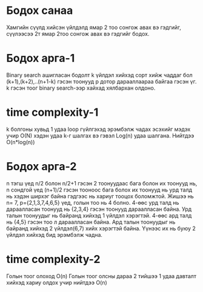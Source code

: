 # Бодох санаа
Хамгийн сүүлд хийсэн үйлдэлд ямар 2 тоо сонгож авах вэ гэдгийг, сүүлээсээ 2т ямар 2тоо сонгож авах вэ гэдгийг бодох.

# Бодох арга-1
Binary search ашигласан бодолт
k үйлдэл хийхэд сорт хийж чаддаг бол (k+1),(k+2),..(n+1-k) гэсэн тоонууд р дотор дарааллаараа байгаа гэсэн үг.
k гэсэн тоог binary search-ээр хайхад хялбархан олдоно.

# time complexity-1
k болгоны хувьд 1 удаа loop гүйлгэхэд эрэмбэлж чадах эсэхийг мэдэх учир O(N)
хэдэн удаа k-г шалгах вэ гэвэл Log(n) удаа шалгана.
Нийтдээ O(n*log(n))

# Бодох арга-2
n тэгш үед n/2 болон n/2+1 гэсэн 2 тоонуудаас бага болон их тоонууд нь, n сондгой үед (n+1)/2 гэсэн тооноос бага болох их тоонууд нь урд талд нь хэдэн ширхэг байна гэдгээс нь хариуг тооцох боломжтой.
Жишээ нь n= 7, р={2,1,3,7,4,6,5} үед, голын тоо нь 4 болно. 4-өөс урд талд нь дараалласан тоонууд нь {2,3,4} гэсэн тоонууд дараалласан байна. Урд талын тоонуудыг нь байранд хийхэд 1 үйлдэл хэрэгтэй.
4-өөс ард талд нь {4,5} гэсэн тоо л дараалласан байна. Ард талын тоонуудыг нь байранд хийхэд 2 үйлдэл(6,7) хийх хэрэгтэй байна.
Үүнээс их нь буюу 2 үйлдэл хийхэд бид эрэмбэлж чадна.

# time complexity-2
Голын тоог олоход O(n)
Голын тоог олсны дараа 2 тийшээ 1 удаа давталт хийхэд хариу олдох учир
нийтдээ O(n)